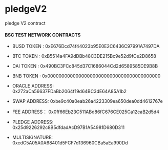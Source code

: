 # pledgeV2
pledge V2 contract

#### BSC TEST NETWORK CONTRACTS

- BUSD TOKEN : 0xE676Dcd74f44023b95E0E2C6436C97991A7497DA
- BTC TOKEN : 0xB5514a4FA9dDBb48C3DE215Bc9e52d9fCe2D8658
- DAI TOKEN : 0x490BC3FCc845d37C1686044Cd2d6589585DE9B8B
- BNB TOKEN : 0x0000000000000000000000000000000000000000 
  
- ORACLE ADDRESS: 0x272aCa56637FDaBb2064f19d64BC3dE64A85A1b2
- SWAP ADDRESS: 0xbe9c40a0eab26a4223309ea650dea0dd4612767e
- FEE ADDRESS： 0x0ff66Eb23C511ABd86fC676CE025Ca12caB2d5d4
- PLEDGE ADDRESS: 0x25d9226292c8B5dfdadAcD97B1A54981D680D311
- MULTISIGNATURE: 0xcdC5A05A0A68401d5FCF7d136960CBa5aEa990Dd